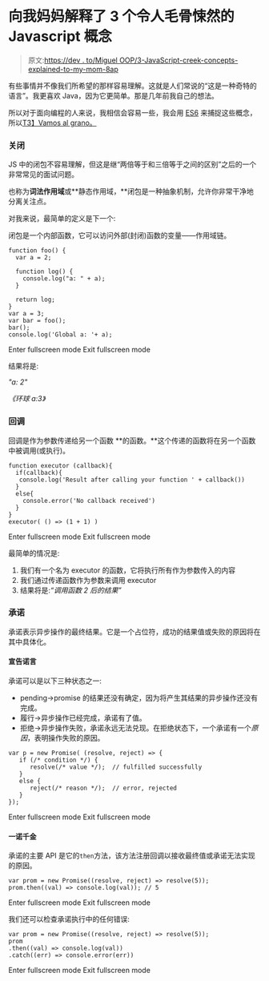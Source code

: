# 向我妈妈解释了 3 个令人毛骨悚然的 Javascript 概念

> 原文:[https://dev . to/Miguel OOP/3-JavaScript-creek-concepts-explained-to-my-mom-8ap](https://dev.to/migueloop/3-javascript-creepy-concepts-explained-to-my-mom-8ap)

有些事情并不像我们所希望的那样容易理解。这就是人们常说的“这是一种奇特的语言”。我更喜欢 Java，因为它更简单。那是几年前我自己的想法。

所以对于面向编程的人来说，我相信会容易一些，我会用 [ES6](http://www.slideshare.net/MiguelRuizRodriguez/internal-workshop-es62015?trk=v-feed) 来捕捉这些概念，所以[T3】Vamos al grano。](http://www.linguee.com/spanish-english/translation/vamos+al+grano.html)

### 关闭

JS 中的闭包不容易理解，但这是继“两倍等于和三倍等于之间的区别”之后的一个非常常见的面试问题。

也称为**词法作用域**或**静态作用域，**闭包是一种抽象机制，允许你非常干净地分离关注点。

对我来说，最简单的定义是下一个:

闭包是一个内部函数，它可以访问外部(封闭)函数的变量——作用域链。

```
function foo() {
  var a = 2;

  function log() {
    console.log("a: " + a);
  }

  return log;
}
var a = 3;
var bar = foo();
bar();
console.log('Global a: '+ a); 
```

Enter fullscreen mode Exit fullscreen mode

结果将是:

*"a: 2"*

*《环球 a:3》*

### 回调

回调是作为参数传递给另一个函数 **的函数。**这个传递的函数将在另一个函数中被调用(或执行)。

```
function executor (callback){
  if(callback){
   console.log('Result after calling your function ' + callback())
  }
  else{
    console.error('No callback received')
  }
}
executor( () => (1 + 1) ) 
```

Enter fullscreen mode Exit fullscreen mode

最简单的情况是:

1.  我们有一个名为 executor 的函数，它将执行所有作为参数传入的内容
2.  我们通过传递函数作为参数来调用 executor
3.  结果将是:*“调用函数 2 后的结果”*

### 承诺

承诺表示异步操作的最终结果。它是一个占位符，成功的结果值或失败的原因将在其中具体化。

#### 宣告诺言

承诺可以是以下三种状态之一:

*   pending→promise 的结果还没有确定，因为将产生其结果的异步操作还没有完成。
*   履行→异步操作已经完成，承诺有了值。
*   拒绝→异步操作失败，承诺永远无法兑现。在拒绝状态下，一个承诺有一个*原因*，表明操作失败的原因。

```
var p = new Promise( (resolve, reject) => {  
   if (/* condition */) {
      resolve(/* value */);  // fulfilled successfully
   }
   else {
      reject(/* reason */);  // error, rejected
   }
}); 
```

Enter fullscreen mode Exit fullscreen mode

#### 一诺千金

承诺的主要 API 是它的`then`方法，该方法注册回调以接收最终值或承诺无法实现的原因。

```
var prom = new Promise((resolve, reject) => resolve(5));   
prom.then((val) => console.log(val)); // 5 
```

Enter fullscreen mode Exit fullscreen mode

我们还可以检查承诺执行中的任何错误:

```
var prom = new Promise((resolve, reject) => resolve(5));   
prom
.then((val) => console.log(val))
.catch((err) => console.error(err)) 
```

Enter fullscreen mode Exit fullscreen mode